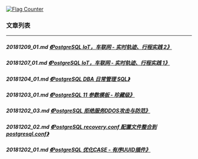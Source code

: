 <a rel="nofollow" href="http://info.flagcounter.com/h9V1"  ><img src="http://s03.flagcounter.com/count/h9V1/bg_FFFFFF/txt_000000/border_CCCCCC/columns_2/maxflags_12/viewers_0/labels_0/pageviews_0/flags_0/"  alt="Flag Counter"  border="0"  ></a>  
  
### 文章列表  
----  
##### 20181209_01.md   [《PostgreSQL IoT，车联网 - 实时轨迹、行程实践 2》](20181209_01.md)  
##### 20181207_01.md   [《PostgreSQL IoT，车联网 - 实时轨迹、行程实践 1》](20181207_01.md)  
##### 20181204_01.md   [《PostgreSQL DBA 日常管理 SQL》](20181204_01.md)  
##### 20181203_01.md   [《PostgreSQL 11 参数模板 - 珍藏级》](20181203_01.md)  
##### 20181202_03.md   [《PostgreSQL 拒绝服务DDOS攻击与防范》](20181202_03.md)  
##### 20181202_02.md   [《PostgreSQL recovery.conf 配置文件整合到 postgresql.conf》](20181202_02.md)  
##### 20181202_01.md   [《PostgreSQL 优化CASE - 有序UUID插件》](20181202_01.md)  

